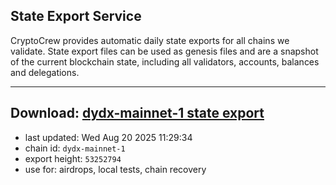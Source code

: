 ## State Export Service
CryptoCrew provides automatic daily state exports for all chains we validate. State export files can be used as genesis files and are a snapshot of the current blockchain state, including all validators, accounts, balances and delegations.

---
**Download: [dydx-mainnet-1 state export](https://dl-tyo.ccvalidators.com/SERVICE/dydx/dydx-mainnet-1_export_53252794.json)**
---

- last updated: Wed Aug 20 2025 11:29:34
- chain id: `dydx-mainnet-1`
- export height: `53252794`
- use for: airdrops, local tests, chain recovery
